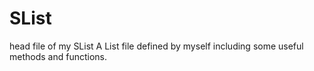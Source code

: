 # SList
head file of my SList
A List file defined by myself including some useful methods and functions.
